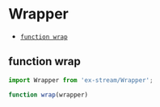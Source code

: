 # Wrapper

- [`function wrap`](#function-wrap)

<a id="function-wrap"></a><h2>function wrap</h2>
``` javascript
import Wrapper from 'ex-stream/Wrapper';
```
``` javascript
function wrap(wrapper)
```
